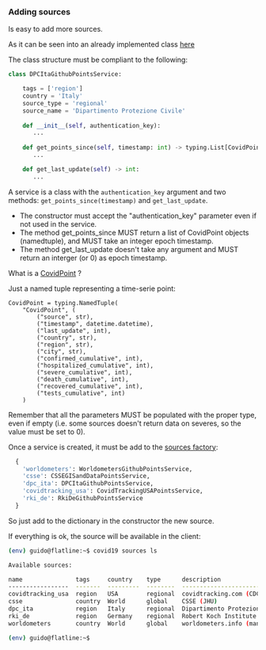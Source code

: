 ### Adding sources

Is easy to add more sources.

As it can be seen into an already implemented class [here](https://github.com/gdassori/covid19_data_miner/blob/master/covid_data_miner/src/sources/dpc_ita_github_points_service.py)


The class structure must be compliant to the following:

```python
class DPCItaGithubPointsService:

    tags = ['region']
    country = 'Italy'
    source_type = 'regional'
    source_name = 'Dipartimento Protezione Civile'
    
    def __init__(self, authentication_key):
       ...
       
    def get_points_since(self, timestamp: int) -> typing.List[CovidPoint]:
       ...

    def get_last_update(self) -> int:       
       ...      
```

A service is a class with the `authentication_key` argument and two methods: `get_points_since(timestamp)` and `get_last_update`.

- The constructor must accept the "authentication_key" parameter even if not used in the service.
- The method get_points_since MUST return a list of CovidPoint objects (namedtuple), and MUST take an integer epoch timestamp.
- The method get_last_update doesn't take any argument and MUST return an interger (or 0) as epoch timestamp.

What is a [CovidPoint](https://github.com/gdassori/covid19_data_miner/blob/master/covid_data_miner/src/domain.py) ?

Just a named tuple representing a time-serie point:
```
CovidPoint = typing.NamedTuple(
    "CovidPoint", (
        ("source", str),
        ("timestamp", datetime.datetime),
        ("last_update", int),
        ("country", str),
        ("region", str),
        ("city", str),
        ("confirmed_cumulative", int),
        ("hospitalized_cumulative", int),
        ("severe_cumulative", int),
        ("death_cumulative", int),
        ("recovered_cumulative", int),
        ("tests_cumulative", int)
    )
```

Remember that all the parameters MUST be populated with the proper type, even if empty (i.e. some sources doesn't return data on severes, so the value must be set to 0).

Once a service is created, it must be add to the [sources factory](https://github.com/gdassori/covid19_data_miner/blob/master/covid_data_miner/src/sources/factory.py#L10):

```python
  {
    'worldometers': WorldometersGithubPointsService,
    'csse': CSSEGISandDataPointsService,
    'dpc_ita': DPCItaGithubPointsService,
    'covidtracking_usa': CovidTrackingUSAPointsService,
    'rki_de': RkiDeGithubPointsService
  }
```

So just add to the dictionary in the constructor the new source.

If everything is ok, the source will be available in the client:

```bash
(env) guido@flatline:~$ covid19 sources ls

Available sources:

name               tags     country    type      description
-----------------  -------  ---------  --------  ------------------------------
covidtracking_usa  region   USA        regional  covidtracking.com (CDC)
csse               country  World      global    CSSE (JHU)
dpc_ita            region   Italy      regional  Dipartimento Protezione Civile
rki_de             region   Germany    regional  Robert Koch Institute
worldometers       country  World      global    worldometers.info (many)

(env) guido@flatline:~$ 

```
